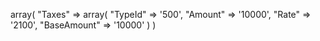 array(
    "Taxes" => array(
        "TypeId" => '500',
        "Amount" => '10000',
        "Rate" => '2100',
        "BaseAmount" => '10000'
    )
)